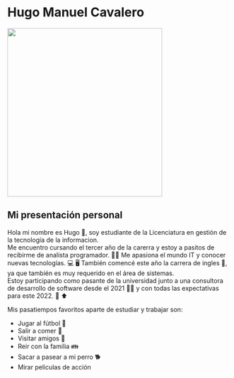 # Hugo Manuel Cavalero  
<img src="https://user-images.githubusercontent.com/72712498/158930012-23a7c12b-7769-4e50-943a-16539dd3a2ce.jpg" width='350px' height='380px' >  

## Mi presentación personal

Hola mi nombre es Hugo 👨, soy estudiante de la Licenciatura en gestión de la tecnología de la informacion.  
Me encuentro cursando el tercer año de la carerra y estoy a pasitos de recibirme de analista programador. 👨‍🎓
Me apasiona el mundo IT y conocer nuevas tecnologías. 💻 🖥️
También comencé este año la carrera de ingles 🏴󠁧󠁢󠁥󠁮󠁧󠁿, ya que también es muy requerido en el área de sistemas.    
Estoy participando como pasante de la universidad junto a una consultora de desarrollo de software desde el 2021 👨‍💼 y con todas las expectativas para este 2022. 🙌 ⬆️  

Mis pasatiempos favoritos aparte de estudiar y trabajar son:
* Jugar al fútbol 🏈
* Salir a comer 🍕
* Visitar amigos 🍻
* Reir con la familia 👪
* Sacar a pasear a mi perro 🐕
* Mirar peliculas de acción




